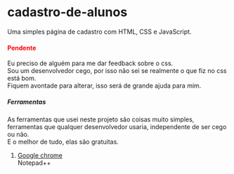 # cadastro-de-alunos
Uma simples página de cadastro com HTML, CSS e JavaScript.
<h4 style="color: red;">Pendente</h4>
<p>
Eu preciso de alguém para me dar feedback sobre o css.
<br>Sou um desenvolvedor cego, por isso não sei se realmente o que fiz no css está bom.
<br>Fiquem avontade para alterar, isso será de grande ajuda para mim.
</p>
<h5>Ferramentas</h5>
<p>
As ferramentas que usei neste projeto são coisas muito simples, ferramentas que qualquer desenvolvedor usaria, independente de ser cego ou não.
<br>E o melhor de tudo, elas são gratuitas.
</p>
<ol>
<li><a href="https://google.com/chrome">Google chrome</a></li>
<li<a href="https://notepad-plus-plus.org/downloads/">Notepad++</a></li>
</ol>
